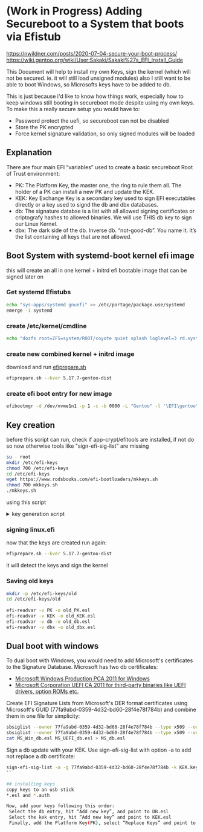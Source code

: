 # (Work in Progress) Adding Secureboot to a System that boots via Efistub 

https://nwildner.com/posts/2020-07-04-secure-your-boot-process/
https://wiki.gentoo.org/wiki/User:Sakaki/Sakaki%27s_EFI_Install_Guide

This Document will help to install my own Keys, sign the kernel (which will not be secured. ie. it will still load unsigned modules)
also I still want to be able to boot Windows, so Microsofts keys have to be added to db.

This is just because i'd like to know how things work, especially how to keep windows still booting in secureboot mode despite using my own keys. To make this a really secure setup you would have to:
- Password protect the uefi, so secureboot can not be disabled
- Store the PK encrypted
- Force kernel signature validation, so only signed modules will be loaded

## Explanation

There are four main EFI “variables” used to create a basic secureboot Root of Trust environment:
 - PK: The Platform Key, the master one, the ring to rule them all. The holder of a PK can install a new PK and update the KEK.
 - KEK: Key Exchange Key is a secondary key used to sign EFI executables directly or a key used to signd the db and dbx databases.
 - db: The signature databse is a list with all allowed signing certificates or criptografy hashes to allowed binaries. We will use THIS db key to sign our Linux Kernel.
 - dbx: The dark side of the db. Inverse db. “not-good-db”. You name it. It’s the list containing all keys that are not allowed.

## Boot System with systemd-boot kernel efi image
this will create an all in one kernel + initrd efi bootable image that can be signed later on

### Get systemd Efistubs

```bash
echo "sys-apps/systemd gnuefi" >> /etc/portage/package.use/systemd
emerge -1 systemd
```

### create /etc/kernel/cmdline

```bash
echo "dozfs root=ZFS=system/ROOT/coyote quiet splash loglevel=3 rd.systemd.show_status=auto rd.udev.log_level=3" >> /etc/kernel/cmdline
```

### create new combined kernel + initrd image
download and run [efiprepare.sh](./root/bin/efiprepare.sh) 

```bash
efiprepare.sh --kver 5.17.7-gentoo-dist
```

### create efi boot entry for new image
```bash
efibootmgr -d /dev/nvme1n1 -p 1 -c -b 0000 -L "Gentoo" -l '\EFI\gentoo\linux.efi' 
```

## Key creation

before this script can run, check if app-crypt/efitools are installed, if not do so now otherwise tools like "sign-efi-sig-list" are missing

```bash
su - root
mkdir /etc/efi-keys
chmod 700 /etc/efi-keys
cd /etc/efi-keys
wget https://www.rodsbooks.com/efi-bootloaders/mkkeys.sh
chmod 700 mkkeys.sh
./mkkeys.sh
```

using this script

<details>
 <summary>key generation script</summary>
 
```bash
 #!/bin/bash
# Copyright (c) 2015 by Roderick W. Smith
# Licensed under the terms of the GPL v3

echo -n "Enter a Common Name to embed in the keys: "
read NAME

openssl req -new -x509 -newkey rsa:2048 -subj "/CN=$NAME PK/" -keyout PK.key \
        -out PK.crt -days 3650 -nodes -sha256
openssl req -new -x509 -newkey rsa:2048 -subj "/CN=$NAME KEK/" -keyout KEK.key \
        -out KEK.crt -days 3650 -nodes -sha256
openssl req -new -x509 -newkey rsa:2048 -subj "/CN=$NAME DB/" -keyout DB.key \
        -out DB.crt -days 3650 -nodes -sha256
openssl x509 -in PK.crt -out PK.cer -outform DER
openssl x509 -in KEK.crt -out KEK.cer -outform DER
openssl x509 -in DB.crt -out DB.cer -outform DER

GUID=`python3 -c 'import uuid; print(str(uuid.uuid1()))'`
echo $GUID > myGUID.txt

cert-to-efi-sig-list -g $GUID PK.crt PK.esl
cert-to-efi-sig-list -g $GUID KEK.crt KEK.esl
cert-to-efi-sig-list -g $GUID DB.crt DB.esl
rm -f noPK.esl
touch noPK.esl

sign-efi-sig-list -t "$(date --date='1 second' +'%Y-%m-%d %H:%M:%S')" \
                  -k PK.key -c PK.crt PK PK.esl PK.auth
sign-efi-sig-list -t "$(date --date='1 second' +'%Y-%m-%d %H:%M:%S')" \
                  -k PK.key -c PK.crt PK noPK.esl noPK.auth
sign-efi-sig-list -t "$(date --date='1 second' +'%Y-%m-%d %H:%M:%S')" \
                  -k PK.key -c PK.crt KEK KEK.esl KEK.auth
sign-efi-sig-list -t "$(date --date='1 second' +'%Y-%m-%d %H:%M:%S')" \
                  -k KEK.key -c KEK.crt db DB.esl DB.auth

chmod 0600 *.key

echo ""
echo ""
echo "For use with KeyTool, copy the *.auth and *.esl files to a FAT USB"
echo "flash drive or to your EFI System Partition (ESP)."
echo "For use with most UEFIs' built-in key managers, copy the *.cer files;"
echo "but some UEFIs require the *.auth files."
echo ""
```
</details>


### signing linux.efi
now that the keys are created run again:

```bash
efiprepare.sh --kver 5.17.7-gentoo-dist
```

it will detect the keys and sign the kernel


### Saving old keys
```bash
mkdir -p /etc/efi-keys/old
cd /etc/efi-keys/old
 
efi-readvar -v PK -o old_PK.esl
efi-readvar -v KEK -o old_KEK.esl
efi-readvar -v db -o old_db.esl
efi-readvar -v dbx -o old_dbx.esl 
```

## Dual boot with windows
To dual boot with Windows, you would need to add Microsoft's certificates to the Signature Database. Microsoft has two db certificates:

- [Microsoft Windows Production PCA 2011 for Windows](./MicWinProPCA2011_2011-10-19.crt)
- [Microsoft Corporation UEFI CA 2011 for third-party binaries like UEFI drivers, option ROMs etc.](./MicCorUEFCA2011_2011-06-27.crt)

Create EFI Signature Lists from Microsoft's DER format certificates using Microsoft's GUID (77fa9abd-0359-4d32-bd60-28f4e78f784b) and combine them in one file for simplicity:

```bash
sbsiglist --owner 77fa9abd-0359-4d32-bd60-28f4e78f784b --type x509 --output MS_Win_db.esl MicWinProPCA2011_2011-10-19.crt
sbsiglist --owner 77fa9abd-0359-4d32-bd60-28f4e78f784b --type x509 --output MS_UEFI_db.esl MicCorUEFCA2011_2011-06-27.crt
cat MS_Win_db.esl MS_UEFI_db.esl > MS_db.esl
```
Sign a db update with your KEK. Use sign-efi-sig-list with option -a to add not replace a db certificate:
```bash
sign-efi-sig-list -a -g 77fa9abd-0359-4d32-bd60-28f4e78f784b -k KEK.key -c KEK.crt db MS_db.esl add_MS_db.auth
``

## installing keys
copy keys to an usb stick
*.esl and *.auth 

Now, add your keys following this order:
 Select the db entry, hit “Add new key”, and point to DB.esl
 Select the kek entry, hit “Add new key” and point to KEK.esl
 Finally, add the Platform Key(PK), select “Replace Keys” and point to PK.auth


